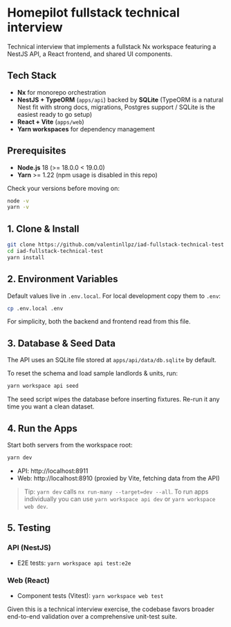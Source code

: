 # Homepilot fullstack technical interview

Technical interview that implements a fullstack Nx workspace featuring a NestJS API, a React frontend, and shared UI components. 

## Tech Stack

- **Nx** for monorepo orchestration
- **NestJS + TypeORM** (`apps/api`) backed by **SQLite** (TypeORM is a natural Nest fit with strong docs, migrations, Postgres support / SQLite is the easiest ready to go setup)
- **React + Vite** (`apps/web`)
- **Yarn workspaces** for dependency management

## Prerequisites

- **Node.js** 18 (>= 18.0.0 < 19.0.0)
- **Yarn** >= 1.22 (npm usage is disabled in this repo)

Check your versions before moving on:

```bash
node -v
yarn -v
```

## 1. Clone & Install

```bash
git clone https://github.com/valentinllpz/iad-fullstack-technical-test
cd iad-fullstack-technical-test
yarn install
```

## 2. Environment Variables

Default values live in `.env.local`. For local development copy them to `.env`:

```bash
cp .env.local .env
```

For simplicity, both the backend and frontend read from this file.

## 3. Database & Seed Data

The API uses an SQLite file stored at `apps/api/data/db.sqlite` by default.

To reset the schema and load sample landlords & units, run:

```bash
yarn workspace api seed
```

The seed script wipes the database before inserting fixtures. Re-run it any time you want a clean dataset.

## 4. Run the Apps

Start both servers from the workspace root:

```bash
yarn dev
```

- API: http://localhost:8911
- Web: http://localhost:8910 (proxied by Vite, fetching data from the API)

> Tip: `yarn dev` calls `nx run-many --target=dev --all`. To run apps individually you can use `yarn workspace api dev` or `yarn workspace web dev`.

## 5. Testing

### API (NestJS)

- E2E tests: `yarn workspace api test:e2e`

### Web (React)

- Component tests (Vitest): `yarn workspace web test`

Given this is a technical interview exercise, the codebase favors broader end-to-end validation over a comprehensive unit-test suite.


